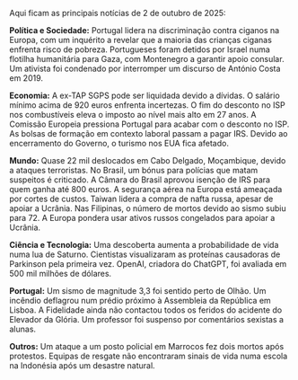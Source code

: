 Aqui ficam as principais notícias de 2 de outubro de 2025:

**Política e Sociedade:** Portugal lidera na discriminação contra ciganos na Europa, com um inquérito a revelar que a maioria das crianças ciganas enfrenta risco de pobreza. Portugueses foram detidos por Israel numa flotilha humanitária para Gaza, com Montenegro a garantir apoio consular. Um ativista foi condenado por interromper um discurso de António Costa em 2019.

**Economia:** A ex-TAP SGPS pode ser liquidada devido a dívidas. O salário mínimo acima de 920 euros enfrenta incertezas. O fim do desconto no ISP nos combustíveis eleva o imposto ao nível mais alto em 27 anos. A Comissão Europeia pressiona Portugal para acabar com o desconto no ISP. As bolsas de formação em contexto laboral passam a pagar IRS. Devido ao encerramento do Governo, o turismo nos EUA fica afetado.

**Mundo:** Quase 22 mil deslocados em Cabo Delgado, Moçambique, devido a ataques terroristas. No Brasil, um bónus para polícias que matam suspeitos é criticado. A Câmara do Brasil aprovou isenção de IRS para quem ganha até 800 euros. A segurança aérea na Europa está ameaçada por cortes de custos. Taiwan lidera a compra de nafta russa, apesar de apoiar a Ucrânia. Nas Filipinas, o número de mortos devido ao sismo subiu para 72. A Europa pondera usar ativos russos congelados para apoiar a Ucrânia.

**Ciência e Tecnologia:** Uma descoberta aumenta a probabilidade de vida numa lua de Saturno. Cientistas visualizaram as proteínas causadoras de Parkinson pela primeira vez. OpenAI, criadora do ChatGPT, foi avaliada em 500 mil milhões de dólares.

**Portugal:** Um sismo de magnitude 3,3 foi sentido perto de Olhão. Um incêndio deflagrou num prédio próximo à Assembleia da República em Lisboa. A Fidelidade ainda não contactou todos os feridos do acidente do Elevador da Glória. Um professor foi suspenso por comentários sexistas a alunas.

**Outros:** Um ataque a um posto policial em Marrocos fez dois mortos após protestos. Equipas de resgate não encontraram sinais de vida numa escola na Indonésia após um desastre natural.